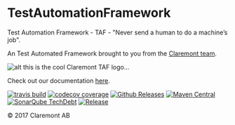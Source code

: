 # TestAutomationFramework
Test Automation Framework - TAF - "Never send a human to do a machine’s job".

An Test Automated Framework brought to you from the [Claremont team](http://www.claremont.se).

![alt this is the cool Claremont TAF logo...](http://46.101.193.212/TAF/images/Taf3_transp.png)



Check out our documentation [here](https://github.com/claremontqualitymanagement/TestAutomationFramework/wiki).



[![travis build](https://img.shields.io/travis/claremontqualitymanagement/TestAutomationFramework.svg?style=flat-square)](https://travis-ci.org/claremontqualitymanagement/TestAutomationFramework)
[![codecov coverage](https://img.shields.io/codecov/c/github/claremontqualitymanagement/TestAutomationFramework.svg?style=flat-square)](https://github.com/claremontqualitymanagement/TestAutomationFramework)
[![Github Releases](https://img.shields.io/github/downloads/atom/atom/latest/total.svg)](https://github.com/claremontqualitymanagement/TestAutomationFramework/releases)
[![Maven Central](https://img.shields.io/maven-central/v/org.apache.maven/apache-maven.svg)](https://github.com/claremontqualitymanagement/TestAutomationFramework)
[![SonarQube TechDebt](https://img.shields.io/sonar/http/sonar.qatools.ru/ru.yandex.qatools.allure:allure-core/tech_debt.svg)](https://sonarqube.com/dashboard/index?id=se.claremont%3ATestAutomationFramework)
[![Release](https://jitpack.io/v/codebulb/crudlet.svg)](https://jitpack.io/#claremontqualitymanagement/TestAutomationFramework)

© 2017 Claremont AB